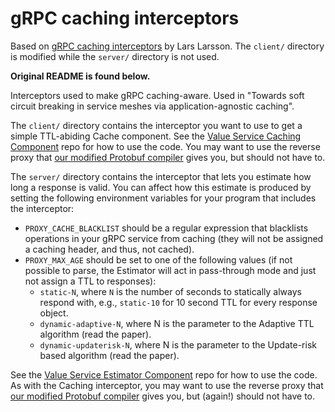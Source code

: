 # gRPC caching interceptors

Based on [gRPC caching interceptors](https://github.com/llarsson/grpc-caching-interceptors) by Lars Larsson. The `client/` directory is modified while the `server/` directory is not used.

**Original README is found below.**

Interceptors used to make gRPC caching-aware. Used in "Towards soft circuit breaking in service meshes via application-agnostic caching".

The `client/` directory contains the interceptor you want to use to get a simple TTL-abiding Cache component. See the [Value Service Caching Component](https://github.com/llarsson/value-service-caching) repo for how to use the code. You may want to use the reverse proxy that [our modified Protobuf compiler](https://github.com/llarsson/protobuf) gives you, but should not have to.

The `server/` directory contains the interceptor that lets you estimate how long a response is valid. You can affect how this estimate is produced by setting the following environment variables for your program that includes the interceptor:

 * `PROXY_CACHE_BLACKLIST` should be a regular expression that blacklists operations in your gRPC service from caching (they will not be assigned a caching header, and thus, not cached).
 * `PROXY_MAX_AGE` should be set to one of the following values (if not possible to parse, the Estimator will act in pass-through mode and just not assign a TTL to responses):
   * `static-N`, where `N` is the number of seconds to statically always respond with, e.g., `static-10` for 10 second TTL for every response object.
   * `dynamic-adaptive-N`, where N is the parameter to the Adaptive TTL algorithm (read the paper).
   * `dynamic-updaterisk-N`, where N is the parameter to the Update-risk based algorithm (read the paper).

See the [Value Service Estimator Component](https://github.com/llarsson/value-service-estimator) repo for how to use the code. As with the Caching interceptor, you may want to use the reverse proxy that [our modified Protobuf compiler](https://github.com/llarsson/protobuf) gives you, but (again!) should not have to.

